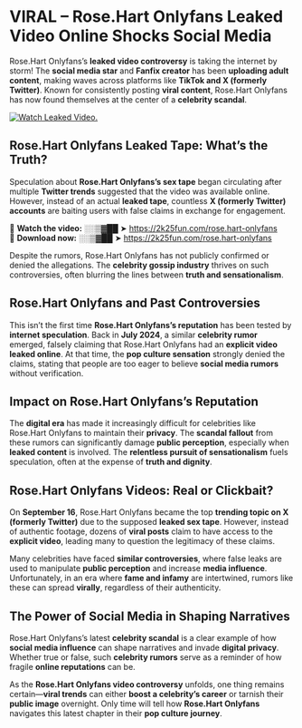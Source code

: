 # VIRAL – Rose.Hart Onlyfans Leaked Video Online Shocks Social Media 

Rose.Hart Onlyfans’s **leaked video controversy** is taking the internet by storm! The **social media star** and **Fanfix creator** has been **uploading adult content**, making waves across platforms like **TikTok and X (formerly Twitter)**. Known for consistently posting **viral content**, Rose.Hart Onlyfans has now found themselves at the center of a **celebrity scandal**.  

[![Watch Leaked Video.](https://miro.medium.com/v2/resize:fit:828/format:webp/1*cilzJN44JGOrTw9NJCrNHA.gif "Watch Leaked Video")](https://2k25fun.com/rose.hart-onlyfans)

## **Rose.Hart Onlyfans Leaked Tape: What’s the Truth?**  
Speculation about **Rose.Hart Onlyfans’s sex tape** began circulating after multiple **Twitter trends** suggested that the video was available online. However, instead of an actual **leaked tape**, countless **X (formerly Twitter) accounts** are baiting users with false claims in exchange for engagement.  

🔹 **Watch the video:** ░░▒▓██ ➤ https://2k25fun.com/rose.hart-onlyfans  
🔹 **Download now:** ░░▒▓██ ➤ https://2k25fun.com/rose.hart-onlyfans  

Despite the rumors, Rose.Hart Onlyfans has not publicly confirmed or denied the allegations. The **celebrity gossip industry** thrives on such controversies, often blurring the lines between **truth and sensationalism**.  

## **Rose.Hart Onlyfans and Past Controversies**  
This isn’t the first time **Rose.Hart Onlyfans’s reputation** has been tested by **internet speculation**. Back in **July 2024**, a similar **celebrity rumor** emerged, falsely claiming that Rose.Hart Onlyfans had an **explicit video leaked online**. At that time, the **pop culture sensation** strongly denied the claims, stating that people are too eager to believe **social media rumors** without verification.  

## **Impact on Rose.Hart Onlyfans’s Reputation**  
The **digital era** has made it increasingly difficult for celebrities like Rose.Hart Onlyfans to maintain their **privacy**. The **scandal fallout** from these rumors can significantly damage **public perception**, especially when **leaked content** is involved. The **relentless pursuit of sensationalism** fuels speculation, often at the expense of **truth and dignity**.  

## **Rose.Hart Onlyfans Videos: Real or Clickbait?**  
On **September 16**, Rose.Hart Onlyfans became the top **trending topic on X (formerly Twitter)** due to the supposed **leaked sex tape**. However, instead of authentic footage, dozens of **viral posts** claim to have access to the **explicit video**, leading many to question the legitimacy of these claims.  

Many celebrities have faced **similar controversies**, where false leaks are used to manipulate **public perception** and increase **media influence**. Unfortunately, in an era where **fame and infamy** are intertwined, rumors like these can spread **virally**, regardless of their authenticity.  

## **The Power of Social Media in Shaping Narratives**  
Rose.Hart Onlyfans’s latest **celebrity scandal** is a clear example of how **social media influence** can shape narratives and invade **digital privacy**. Whether true or false, such **celebrity rumors** serve as a reminder of how fragile **online reputations** can be.  

As the **Rose.Hart Onlyfans video controversy** unfolds, one thing remains certain—**viral trends** can either **boost a celebrity’s career** or tarnish their **public image** overnight. Only time will tell how **Rose.Hart Onlyfans** navigates this latest chapter in their **pop culture journey**. 